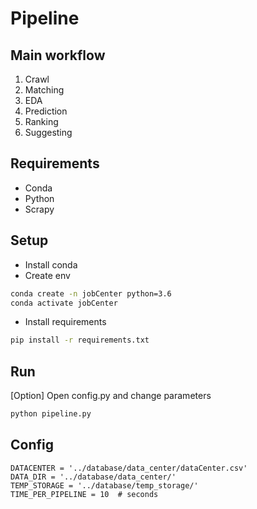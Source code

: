 # Pipeline

## Main workflow

1. Crawl
2. Matching
3. EDA
4. Prediction
5. Ranking
6. Suggesting

## Requirements
- Conda
- Python
- Scrapy

## Setup

- Install conda
- Create env

```zsh
conda create -n jobCenter python=3.6
conda activate jobCenter
```

- Install requirements

```zsh
pip install -r requirements.txt
```

## Run

[Option] Open config.py and change parameters

```zsh
python pipeline.py
```

## Config

    DATACENTER = '../database/data_center/dataCenter.csv'
    DATA_DIR = '../database/data_center/'
    TEMP_STORAGE = '../database/temp_storage/'
    TIME_PER_PIPELINE = 10  # seconds
